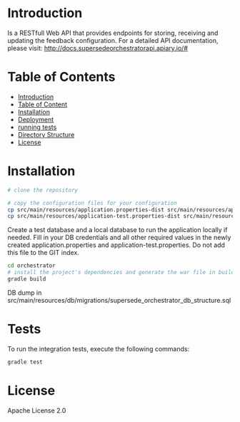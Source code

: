
# Introduction

Is a RESTfull Web API that provides endpoints for storing, receiving and updating the feedback configuration.
For a detailed API documentation, please visit: http://docs.supersedeorchestratorapi.apiary.io/#

# Table of Contents

- [Introduction](#introduction)
- [Table of Content](#table-of-content)
- [Installation](#installation)
- [Deployment](#deployment)
- [running tests](#tests)
- [Directory Structure](#directory-structure)
- [License](#license)

# Installation

```bash
# clone the repository

# copy the configuration files for your configuration
cp src/main/resources/application.properties-dist src/main/resources/application.properties
cp src/main/resources/application-test.properties-dist src/main/resources/application-test.properties
```

Create a test database and a local database to run the application locally if needed. Fill in your DB credentials and all other required values in the newly created application.properties and application-test.properties. Do not add this file to the GIT index.

```bash
cd orchestrator
# install the project's dependencies and generate the war file in build/libs/
gradle build
```

DB dump in src/main/resources/db/migrations/supersede_orchestrator_db_structure.sql 

# Tests

To run the integration tests, execute the following commands:

```bash
gradle test
```

# License

Apache License 2.0